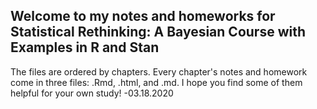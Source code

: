 ## Welcome to my notes and homeworks for Statistical Rethinking: A Bayesian Course with Examples in R and Stan 

The files are ordered by chapters. Every chapter's notes and homework come in three files: .Rmd, .html, and .md. I hope you find some of them helpful for your own study! -03.18.2020
